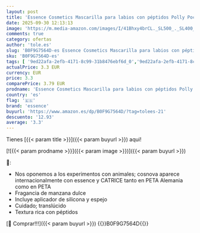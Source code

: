 ```yaml
---
layout: post
title: 'Essence Cosmetics Mascarilla para labios con péptidos Polly Pocket  cuidado  translúcido  12 g'
date: 2025-09-30 12:13:13
image: 'https://m.media-amazon.com/images/I/41Bhxy4brCL._SL500_._SL400_.jpg'
comments: true
category: ofertas
author: 'tole.es'
slug: 'B0F9G7564D-es Essence Cosmetics Mascarilla para labios con péptidos...'
sku: 'B0F9G7564D-es'
tags: [ '9ed22afa-2efb-4171-8c99-31b8476ebf6d_0','9ed22afa-2efb-4171-8c99-31b8476ebf6d_5001','9ed22afa-2efb-4171-8c99-31b8476ebf6d_6601','Arborist Merchandising Root','Bases labiales','Belleza','Make Up','Maquillaje','Maquillajes labiales','New Arrivals-Beauty','Self Service','Special Features Stores','Top Brands Beauty Makeup','Top Brands Beauty Selection','essence','mascarilla','🇪🇸', ]
actualPrice: 3.3 EUR
currency: EUR
price: 3.3
comparePrice: 3.79 EUR
prodname: 'Essence Cosmetics Mascarilla para labios con péptidos Polly Pocket  cuidado  translúcido  12 g'
country: 'es'
flag: '🇪🇸'
brand: 'essence'
buyurl: 'https://www.amazon.es/dp/B0F9G7564D/?tag=tolees-21'
descuento: '12.93'
average: '3.3'
---
```


Tienes [{{< param title >}}]({{< param buyurl >}}) aqui!

[![{{< param prodname >}}]({{< param image >}})]({{< param buyurl >}})

🔎:

- Nos oponemos a los experimentos con animales; cosnova aparece internacionalmente con essence y CATRICE tanto en PETA Alemania como en PETA
- Fragancia de manzana dulce
- Incluye aplicador de silicona y espejo
- Cuidado; translúcido
- Textura rica con péptidos

[🛒 Comprar!!!]({{< param buyurl >}})
{{<world>}}B0F9G7564D{{</world>}}
